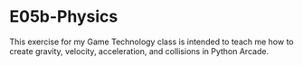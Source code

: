 # E05b-Physics
This exercise for my Game Technology class is intended to teach me how to create gravity, velocity, acceleration, and collisions in Python Arcade.
